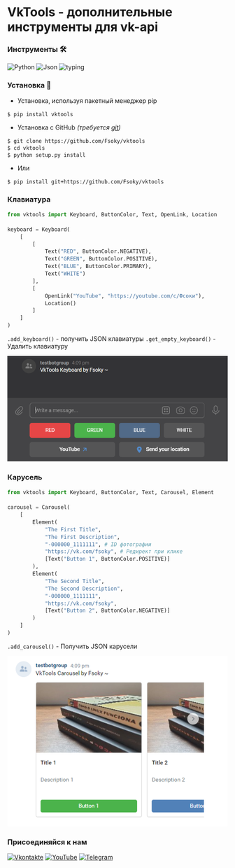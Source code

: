 # VkTools - дополнительные инструменты для vk-api

### Инструменты 🛠
![Python](https://img.shields.io/badge/Python-3.8-blue?style=for-the-badge&logo=python)
![Json](https://img.shields.io/badge/json-red?style=for-the-badge&logo=json)
![typing](https://img.shields.io/badge/typing-orange?style=for-the-badge)

### Установка 💾
- Установка, используя пакетный менеджер pip
```
$ pip install vktools
```
- Установка с GitHub *(требуется [git](https://git-scm.com/downloads))*
```
$ git clone https://github.com/Fsoky/vktools
$ cd vktools
$ python setup.py install
```
- Или
```
$ pip install git+https://github.com/Fsoky/vktools
```

### Клавиатура
```py
from vktools import Keyboard, ButtonColor, Text, OpenLink, Location

keyboard = Keyboard(
    [
        [
            Text("RED", ButtonColor.NEGATIVE),
            Text("GREEN", ButtonColor.POSITIVE),
            Text("BLUE", ButtonColor.PRIMARY),
            Text("WHITE")
        ],
        [
            OpenLink("YouTube", "https://youtube.com/c/Фсоки"),
            Location()
        ]
    ]
)
```
`.add_keyboard()` - получить JSON клавиатуры
`.get_empty_keyboard()` - Удалить клавиатуру

![Keyboard](https://github.com/Fsoky/vktools/blob/main/images/keyboard_image.png)

### Карусель
```py
from vktools import Keyboard, ButtonColor, Text, Carousel, Element

carousel = Carousel(
    [
        Element(
            "The First Title",
            "The First Description",
            "-000000_1111111", # ID фотографии
            "https://vk.com/fsoky", # Редирект при клике
            [Text("Button 1", ButtonColor.POSITIVE)]
        ),
        Element(
            "The Second Title",
            "The Second Description",
            "-000000_1111111",
            "https://vk.com/fsoky",
            [Text("Button 2", ButtonColor.NEGATIVE)]
        )     
    ]
)
```
`.add_carousel()` - Получить JSON карусели

![Carousel](https://github.com/Fsoky/vktools/blob/main/images/carousel_image.png)

### Присоединяйся к нам
[![Vkontakte](https://img.shields.io/badge/Vkontakte-black?style=for-the-badge&logo=VK)](https://vk.com/fsoky)
[![YouTube](https://img.shields.io/badge/YouTube-red?style=for-the-badge&logo=YouTube)](https://youtube.com/c/Фсоки)
[![Telegram](https://img.shields.io/badge/Telegram-blue?style=for-the-badge&logo=Telegram)](https://t.me/fsokycommunity)
